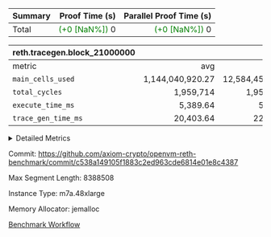 | Summary | Proof Time (s) | Parallel Proof Time (s) |
|:---|---:|---:|
| Total | <span style='color: green'>(+0 [NaN%])</span> 0 | <span style='color: green'>(+0 [NaN%])</span> 0 |


| reth.tracegen.block_21000000 |||||
|:---|---:|---:|---:|---:|
|metric|avg|sum|max|min|
| `main_cells_used     ` |  1,144,040,920.27 |  12,584,450,123 |  1,923,828,765 |  289,561,788 |
| `total_cycles        ` |  1,959,714 |  1,959,714 |  1,959,714 |  1,959,714 |
| `execute_time_ms     ` |  5,389.64 |  59,286 |  8,833 |  420 |
| `trace_gen_time_ms   ` |  20,403.64 |  224,440 |  27,439 |  9,874 |



<details>
<summary>Detailed Metrics</summary>

| group | block_number | segment | trace_gen_time_ms | total_cycles | main_cells_used | execute_time_ms |
| --- | --- | --- | --- | --- | --- | --- |
| reth.tracegen.block_21000000 | 21000000 | 0 | 15,072 |  | 988,882,030 | 5,874 | 
| reth.tracegen.block_21000000 | 21000000 | 1 | 14,379 |  | 985,982,235 | 4,967 | 
| reth.tracegen.block_21000000 | 21000000 | 10 | 17,470 | 1,959,714 | 289,561,788 | 420 | 
| reth.tracegen.block_21000000 | 21000000 | 2 | 16,055 |  | 986,861,988 | 5,563 | 
| reth.tracegen.block_21000000 | 21000000 | 3 | 9,874 |  | 1,427,850,153 | 1,587 | 
| reth.tracegen.block_21000000 | 21000000 | 4 | 25,717 |  | 1,355,046,552 | 8,833 | 
| reth.tracegen.block_21000000 | 21000000 | 5 | 22,778 |  | 1,089,448,999 | 5,568 | 
| reth.tracegen.block_21000000 | 21000000 | 6 | 27,439 |  | 1,150,473,149 | 7,220 | 
| reth.tracegen.block_21000000 | 21000000 | 7 | 23,483 |  | 1,108,371,637 | 7,084 | 
| reth.tracegen.block_21000000 | 21000000 | 8 | 25,441 |  | 1,278,142,827 | 7,356 | 
| reth.tracegen.block_21000000 | 21000000 | 9 | 26,732 |  | 1,923,828,765 | 4,814 | 

</details>


Commit: https://github.com/axiom-crypto/openvm-reth-benchmark/commit/c538a149105f1883c2ed963cde6814e01e8c4387

Max Segment Length: 8388508

Instance Type: m7a.48xlarge

Memory Allocator: jemalloc

[Benchmark Workflow](https://github.com/axiom-crypto/openvm-reth-benchmark/actions/runs/13122033497)
